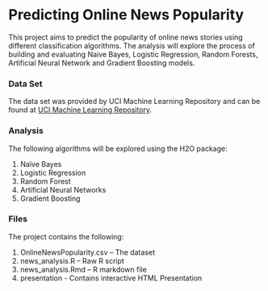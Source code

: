 # Predicting Online News Popularity
This project aims to predict the popularity of online news stories using different classification algorithms. The analysis will explore the process of building and evaluating Naive Bayes, Logistic Regression, Random Forests, Artificial Neural Network and Gradient Boosting models.

### Data Set
The data set was provided by UCI Machine Learning Repository and can be found at [UCI Machine Learning Repository](https://archive.ics.uci.edu/ml/datasets/Online+News+Popularity).

### Analysis
The following algorithms will be explored using the H2O package:
1.	Naïve Bayes
2.	Logistic Regression
3.	Random Forest
4.	Artificial Neural Networks
5.	Gradient Boosting

### Files
The project contains the following:
1.	OnlineNewsPopularity.csv – The dataset
2.	news_analysis.R – Raw R script
3.	news_analysis.Rmd – R markdown file
4.	presentation - Contains interactive HTML Presentation
